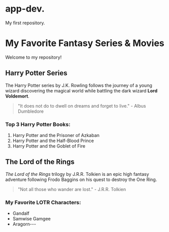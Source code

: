 # app-dev.
My first repository.
# My Favorite Fantasy Series & Movies

Welcome to my repository!

## Harry Potter Series

The Harry Potter series by J.K. Rowling follows the journey of a young wizard discovering the magical world while battling the dark wizard **Lord Voldemort**.

> "It does not do to dwell on dreams and forget to live." - Albus Dumbledore

### Top 3 Harry Potter Books:
1. Harry Potter and the Prisoner of Azkaban
2. Harry Potter and the Half-Blood Prince
3. Harry Potter and the Goblet of Fire

## The Lord of the Rings

*The Lord of the Rings* trilogy by J.R.R. Tolkien is an epic high fantasy adventure following Frodo Baggins on his quest to destroy the One Ring.

> "Not all those who wander are lost." - J.R.R. Tolkien

### My Favorite LOTR Characters:
- Gandalf
- Samwise Gamgee
- Aragorn---





